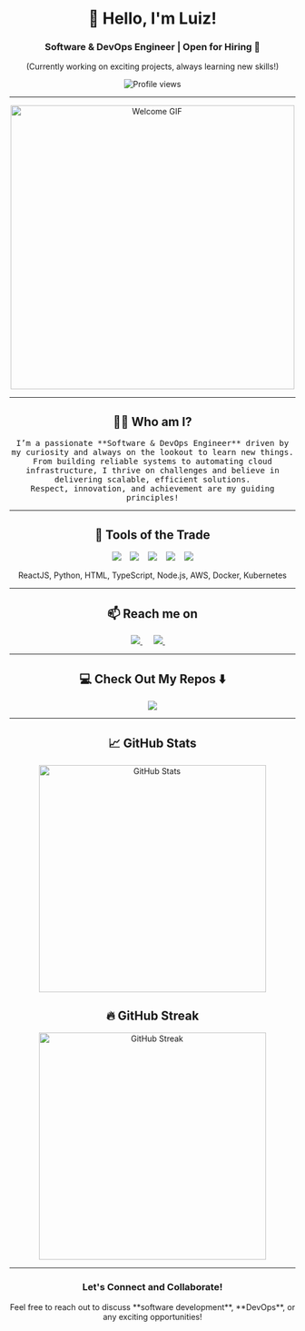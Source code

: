 <!--
**Luyiz/Luiz Henrique** is a ✨ _special_ ✨ repository because its `README.md` (this file) appears on your GitHub profile.
-->

# <div align="center">👋 Hello, I'm Luiz!</div>
<div align="center">
  <h3>Software & DevOps Engineer | Open for Hiring 🚀</h3>
  <p>(Currently working on exciting projects, always learning new skills!)</p>
  <img src="https://komarev.com/ghpvc/?username=LuizHenriqueSoutoGoncalves" alt="Profile views"/>
</div>

<hr>

<div align="center">
  <img src="https://media.giphy.com/media/26FPOXyTtHgMyzKik/giphy.gif" alt="Welcome GIF" width="500"/>
</div>

<hr>

<h2 align="center">👨‍💻 Who am I?</h2>
<p align="center">
  <samp>
    I’m a passionate **Software & DevOps Engineer** driven by my curiosity and always on the lookout to learn new things. <br>
    From building reliable systems to automating cloud infrastructure, I thrive on challenges and believe in delivering scalable, efficient solutions. <br>
    Respect, innovation, and achievement are my guiding principles!
  </samp>
</p>

<hr>

<h2 align="center">🔭 Tools of the Trade</h2>

<p align="center">
  <img src="https://img.shields.io/badge/react%20-%2300D9FF.svg?&style=for-the-badge&logo=react&logoColor=white" />&nbsp;&nbsp;&nbsp;
  <img src="https://img.shields.io/badge/python-%2337769E.svg?&style=for-the-badge&logo=python&logoColor=white" />&nbsp;&nbsp;&nbsp;
  <img src="https://img.shields.io/badge/HTML5-%23E34F26.svg?&style=for-the-badge&logo=html5&logoColor=white" />&nbsp;&nbsp;&nbsp;
  <img src="https://img.shields.io/badge/TypeScript-%232B7489.svg?&style=for-the-badge&logo=typescript&logoColor=white" />&nbsp;&nbsp;&nbsp;
  <img src="https://img.shields.io/badge/node.js-%2343853D.svg?&style=for-the-badge&logo=nodedotjs&logoColor=white" />
</p>

<p align="center">ReactJS, Python, HTML, TypeScript, Node.js, AWS, Docker, Kubernetes</p>

<hr>

<h2 align="center">📫 Reach me on</h2>
<p align="center">
  <a target="_blank" href="https://www.linkedin.com/in/luiz-henrique-4a1692318/">
    <img src="https://img.shields.io/badge/linkedin-%230077B5.svg?&style=for-the-badge&logo=linkedin&logoColor=white" />
  </a>&nbsp;&nbsp;&nbsp;&nbsp;
  <a href="mailto:luizhenrique1212@gmail.com?subject=Hello%20Luiz,%20From%20Github">
    <img src="https://img.shields.io/badge/gmail-%23D14836.svg?&style=for-the-badge&logo=gmail&logoColor=white" />
  </a>&nbsp;&nbsp;&nbsp;&nbsp;
</p>

<hr>

<h2 align="center">💻 Check Out My Repos ⬇️</h2>

<p align="center">
  <a href="https://github.com/LuizHenriqueSoutoGoncalves?tab=repositories">
    <img src="https://img.shields.io/badge/Repositories-%231DA1F2.svg?&style=for-the-badge&logo=github&logoColor=white" />
  </a>
</p>

<hr>

<h2 align="center">📈 GitHub Stats</h2>
<p align="center">
  <img src="https://github-readme-stats.vercel.app/api?username=LuizHenriqueSoutoGoncalves&show_icons=true&hide_title=true&count_private=true&hide=prs&theme=radical&line_height=27" alt="GitHub Stats" width="400"/>
</p>

<h2 align="center">🔥 GitHub Streak</h2>
<p align="center">
  <img src="https://github-readme-streak-stats.herokuapp.com/?user=LuizHenriqueSoutoGoncalves&theme=radical" alt="GitHub Streak" width="400"/>
</p>

<hr>

<div align="center">
  <h3>Let's Connect and Collaborate!</h3>
  <p>Feel free to reach out to discuss **software development**, **DevOps**, or any exciting opportunities!</p>
</div>
